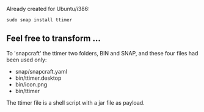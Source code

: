 
Already created for Ubuntu/i386: 
```
sudo snap install ttimer
```
Feel free to transform ... 
-------------------------------------------------------------- 


To 'snapcraft' the ttimer two folders, BIN and SNAP, 
and these four files had been used only: 
  - snap/snapcraft.yaml
  - bin/ttimer.desktop
  - bin/icon.png
  - bin/ttimer

The ttimer file is a shell script with a jar file as payload. 

